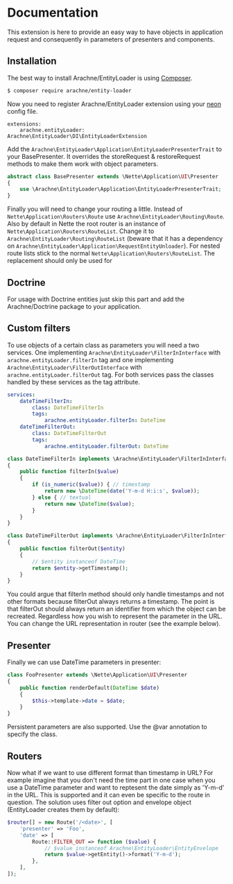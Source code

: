 Documentation
====

This extension is here to provide an easy way to have objects in application request and consequently in parameters of presenters and components.


Installation
----

The best way to install Arachne/EntityLoader is using [Composer](http://getcomposer.org/).

```sh
$ composer require arachne/entity-loader
```

Now you need to register Arachne/EntityLoader extension using your [neon](http://ne-on.org/) config file.

```
extensions:
	arachne.entityLoader: Arachne\EntityLoader\DI\EntityLoaderExtension
```

Add the `Arachne\EntityLoader\Application\EntityLoaderPresenterTrait` to your BasePresenter. It overrides the storeRequest & restoreRequest methods to make them work with object parameters. 

```php
abstract class BasePresenter extends \Nette\Application\UI\Presenter
{
	use \Arachne\EntityLoader\Application\EntityLoaderPresenterTrait;
}
```

Finally you will need to change your routing a little. Instead of `Nette\Application\Routers\Route` use `Arachne\EntityLoader\Routing\Route`. Also by default in Nette the root router is an instance of `Nette\Application\Routers\RouteList`. Change it to `Arachne\EntityLoader\Routing\RouteList` (beware that it has a dependency on `Arachne\EntityLoader\Application\RequestEntityUnloader`). For nested route lists stick to the normal `Nette\Application\Routers\RouteList`. The replacement should only be used for 


Doctrine
----

For usage with Doctrine entities just skip this part and add the Arachne/Doctrine package to your application.


Custom filters
----

To use objects of a certain class as parameters you will need a two services. One implementing `Arachne\EntityLoader\FilterInInterface` with `arachne.entityLoader.filterIn` tag and one implementing `Arachne\EntityLoader\FilterOutInterface` with `arachne.entityLoader.filterOut` tag. For both services pass the classes handled by these services as the tag attribute.

```yml
services:
	dateTimeFilterIn:
		class: DateTimeFilterIn
		tags:
			arachne.entityLoader.filterIn: DateTime
	dateTimeFilterOut:
		class: DateTimeFilterOut
		tags:
			arachne.entityLoader.filterOut: DateTime
```

```php
class DateTimeFilterIn implements \Arachne\EntityLoader\FilterInInterface
{
	public function filterIn($value)
	{
		if (is_numeric($value)) { // timestamp
			return new \DateTime(date('Y-m-d H:i:s', $value));
		} else { // textual
			return new \DateTime($value);
		}
	}
}

class DateTimeFilterOut implements \Arachne\EntityLoader\FilterInInterface
{
	public function filterOut($entity)
	{
		// $entity instanceof DateTime
		return $entity->getTimestamp();
	}
}
```

You could argue that filterIn method should only handle timestamps and not other formats because filterOut always returns a timestamp. The point is that filterOut should always return an identifier from which the object can be recreated. Regardless how you wish to represent the parameter in the URL. You can change the URL representation in router (see the example below).


Presenter
----

Finally we can use DateTime parameters in presenter:

```php
class FooPresenter extends \Nette\Application\UI\Presenter
{
	public function renderDefault(DateTime $date)
	{
		$this->template->date = $date;
	}
}
```

Persistent parameters are also supported. Use the @var annotation to specify the class.


Routers
----

Now what if we want to use different format than timestamp in URL? For example imagine that you don't need the time part in one case when you use a DateTime parameter and want to reptesent the date simply as 'Y-m-d' in the URL. This is supported and it can even be specific to the route in question. The solution uses filter out option and envelope object (EntityLoader creates them by default):

```php
$router[] = new Route('/<date>', [
	'presenter' => 'Foo',
	'date' => [
		Route::FILTER_OUT => function ($value) {
			// $value instanceof Arachne\EntityLoader\EntityEnvelope
			return $value->getEntity()->format('Y-m-d');
		},
	],
]);
```
